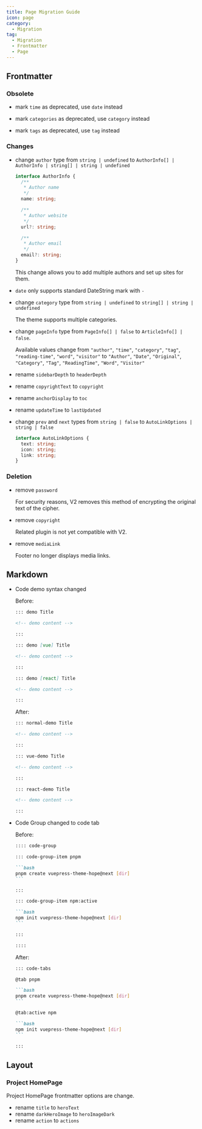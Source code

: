 ```yaml
---
title: Page Migration Guide
icon: page
category:
  - Migration
tag:
  - Migration
  - Frontmatter
  - Page
---
```


## Frontmatter

### Obsolete

- mark `time` as deprecated, use `date` instead

- mark `categories` as deprecated, use `category` instead

- mark `tags` as deprecated, use `tag` instead

### Changes

- change `author` type from `string | undefined` to `AuthorInfo[] | AuthorInfo | string[] | string | undefined`

  ```ts
  interface AuthorInfo {
    /**
     * Author name
     */
    name: string;

    /**
     * Author website
     */
    url?: string;

    /**
     * Author email
     */
    email?: string;
  }
  ```

  This change allows you to add multiple authors and set up sites for them.

- `date` only supports standard DateString mark with `-`

- change `category` type from `string | undefined` to `string[] | string | undefined`

  The theme supports multiple categories.

- change `pageInfo` type from `PageInfo[] | false` to `ArticleInfo[] | false`.

  Available values ​​change from `"author"`, `"time"`, `"category"`, `"tag"`, `"reading-time"`, `"word"`, `"visitor"` to `"Author"`, `"Date"`, `"Original"`, `"Category"`, `"Tag"`, `"ReadingTime"`, `"Word"`, `"Visitor"`

- rename `sidebarDepth` to `headerDepth`

- rename `copyrightText` to `copyright`

- rename `anchorDisplay` to `toc`

- rename `updateTime` to `lastUpdated`

- change `prev` and `next` types from `string | false` to `AutoLinkOptions | string | false`

  ```ts
  interface AutoLinkOptions {
    text: string;
    icon: string;
    link: string;
  }
  ```

### Deletion

- remove `password`

  For security reasons, V2 removes this method of encrypting the original text of the cipher.

- remove `copyright`

  Related plugin is not yet compatible with V2.

- remove `mediaLink`

  Footer no longer displays media links.

## Markdown

- Code demo syntax changed

  Before:

  ```md
  ::: demo Title

  <!-- demo content -->

  :::

  ::: demo [vue] Title

  <!-- demo content -->

  :::

  ::: demo [react] Title

  <!-- demo content -->

  :::
  ```

  After:

  ```md
  ::: normal-demo Title

  <!-- demo content -->

  :::

  ::: vue-demo Title

  <!-- demo content -->

  :::

  ::: react-demo Title

  <!-- demo content -->

  :::
  ```

- Code Group changed to code tab

  Before:

  ````md
  :::: code-group

  ::: code-group-item pnpm

  ```bash
  pnpm create vuepress-theme-hope@next [dir]
  ```

  :::

  ::: code-group-item npm:active

  ```bash
  npm init vuepress-theme-hope@next [dir]
  ```

  :::

  ::::
  ````

  After:

  ````md
  ::: code-tabs

  @tab pnpm

  ```bash
  pnpm create vuepress-theme-hope@next [dir]
  ```

  @tab:active npm

  ```bash
  npm init vuepress-theme-hope@next [dir]
  ```

  :::
  ````

## Layout

### Project HomePage

Project HomePage frontmatter options are change.

- rename `title` to `heroText`
- rename `darkHeroImage` to `heroImageDark`
- rename `action` to `actions`
